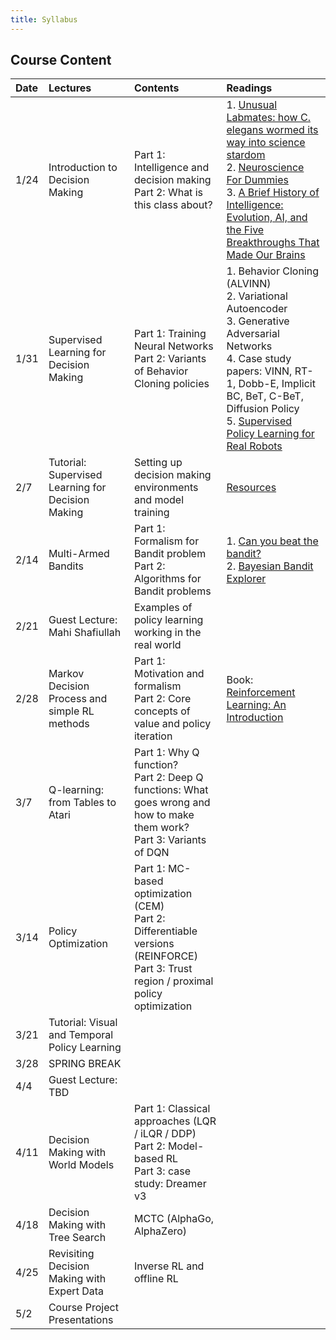 ```yaml
---
title: Syllabus
---
```

## Course Content

| Date | Lectures | Contents | Readings |
| :--- | :---     | :---     | :---     |
| 1/24 | Introduction to Decision Making               | Part 1: Intelligence and decision making <br/> Part 2: What is this class about?                                                               | 1. [Unusual Labmates: how C. elegans wormed its way into science stardom](https://wi.mit.edu/unusual-labmates-how-c-elegans-wormed-its-way-science-stardom)  <br/> 2. [Neuroscience For Dummies](https://www.dummies.com/book/academics-the-arts/science/neuroscience/neuroscience-for-dummies-2nd-edition-282419/) <br/> 3. [A Brief History of Intelligence: Evolution, AI, and the Five Breakthroughs That Made Our Brains](https://www.amazon.com/Brief-History-Intelligence-Humans-Breakthroughs/dp/0063286343) |
| 1/31 | Supervised Learning for Decision Making            | Part 1: Training Neural Networks <br/> Part 2: Variants of Behavior Cloning policies                                                       | 1. Behavior Cloning (ALVINN) <br/> 2. Variational Autoencoder <br/> 3. Generative Adversarial Networks <br/> 4. Case study papers: VINN, RT-1, Dobb-E, Implicit BC, BeT, C-BeT, Diffusion Policy <br/> 5. [Supervised Policy Learning for Real Robots](https://supervised-robot-learning.github.io/)|
| 2/7  | Tutorial: Supervised Learning for Decision Making | Setting up decision making environments and model training                                                                            |   [Resources](https://drive.google.com/drive/folders/1izZY_IQr6vZY-EhP0avbH2nNxc2wXxA-?usp=sharing)                                                                                                                                                                               |
| 2/14 | Multi-Armed Bandits         | Part 1: Formalism for Bandit problem <br/> Part 2: Algorithms for Bandit problems                                                                             |        1. [Can you beat the bandit?](https://ianosband.com/2015/07/28/Beat-the-bandit.html) <br/> 2. [Bayesian Bandit Explorer](https://learnforeverlearn.com/bandits/)                                                                                                                                                                          |
| 2/21 | Guest Lecture: Mahi Shafiullah               | Examples of policy learning working in the real world                                                          |                                                                                                                                                                                  |
| 2/28 | Markov Decision Process and simple RL methods                         | Part 1: Motivation and formalism <br/> Part 2: Core concepts of value and policy iteration                                                 |     Book: [Reinforcement Learning: An Introduction](http://incompleteideas.net/book/the-book-2nd.html)                                                                                                                                                                             |
| 3/7  | Q-learning: from Tables to Atari                   | Part 1: Why Q function? <br/> Part 2: Deep Q functions: What goes wrong and how to make them work? <br/> Part 3: Variants of DQN                |                                                                                                                                                                                  |
| 3/14 | Policy Optimization                                | Part 1: MC-based optimization (CEM) <br/> Part 2: Differentiable versions (REINFORCE) <br/> Part 3: Trust region / proximal policy optimization |                                                                                                                                                                                  |
| 3/21 | Tutorial: Visual and Temporal Policy Learning     |                                                                                                                                       |                                                                                                                                                                                  |
| 3/28 | SPRING BREAK                                       |                                                                                                                                       |                                                                                                                                                                                  |
| 4/4  | Guest Lecture: TBD                    |                                                                                                                                       |                                                                                                                                                                                  |
| 4/11 | Decision Making with World Models                  | Part 1: Classical approaches (LQR / iLQR / DDP) <br/> Part 2: Model-based RL <br/> Part 3: case study: Dreamer v3                               |                                                                                                                                                                                  |
| 4/18 | Decision Making with Tree Search                   | MCTC (AlphaGo, AlphaZero)                                                                                                             |                                                                                                                                                                                  |
| 4/25 | Revisiting Decision Making with Expert Data        | Inverse RL and offline RL                                                                                                             |                                                                                                                                                                                  |
| 5/2  | Course Project Presentations                       |                                                                                                                                       |                                                                                                                                                                                  |

